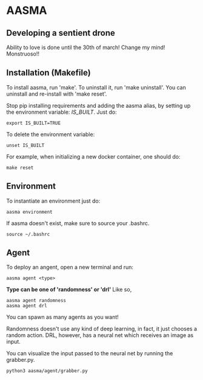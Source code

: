 # AASMA
## Developing a sentient drone

Ability to love is done until the 30th of march! Change my mind! Monstruoso!!

## Installation (Makefile)
To install aasma, run 'make'.
To uninstall it, run 'make uninstall'.
You can uninstall and re-install with 'make reset'.

Stop pip installing requirements and adding the aasma alias,
by setting up the environment variable: *IS_BUILT*.
Just do:
```console
export IS_BUILT=TRUE
```

To delete the environment variable:
```console
unset IS_BUILT
```

For example, when initializing a new docker container, one should do:
```console
make reset
```

## Environment

To instantiate an environment just do:
```console
aasma environment
```

If aasma doesn't exist, make sure to source your .bashrc.
```console
source ~/.bashrc
```

## Agent

To deploy an angent, open a new terminal and run:
```console
aasma agent <type>
```

**Type can be one of 'randomness' or 'drl'**
Like so,
```console
aasma agent randomness
aasma agent drl
```

You can spawn as many agents as you want!

Randomness doesn't use any kind of deep learning, in fact, it just chooses a random action.
DRL, however, has a neural net which receives an image as input.

You can visualize the input passed to the neural net by running the grabber.py.

```console
python3 aasma/agent/grabber.py
```
